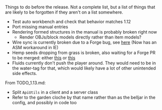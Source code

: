Things to do before the release. Not a complete list, but a list of things that are likely to be forgotten if they aren't on a list somewhere.
 - Test auto workbench and check that behavior matches 1.12
 - Port missing manual entries
 - Rendering formed structures in the manual is probably broken right now
   - Render OBJs/block models directly rather than item models?
 - Wire sync is currently broken due to a Forge bug, see [here](https://github.com/MinecraftForge/MinecraftForge/pull/6453) (Now has an ASM workaround in IE)
 - Hemp seeds dropping from grass is broken, also waiting for a Forge PR to be merged: either [this](https://github.com/MinecraftForge/MinecraftForge/pull/5871) or [this](https://github.com/MinecraftForge/MinecraftForge/pull/6267)
 - Fluids currently don't push the player around. They would need to be in the water-tag for that, which would likely have a lot of other unintended side effects.
 
From TODO_1.13.md:
 - Split `ApiUtils` in a client and a server class
 - Refer to the garden cloche by that name rather than as the belljar in the config, and possibly in code too
